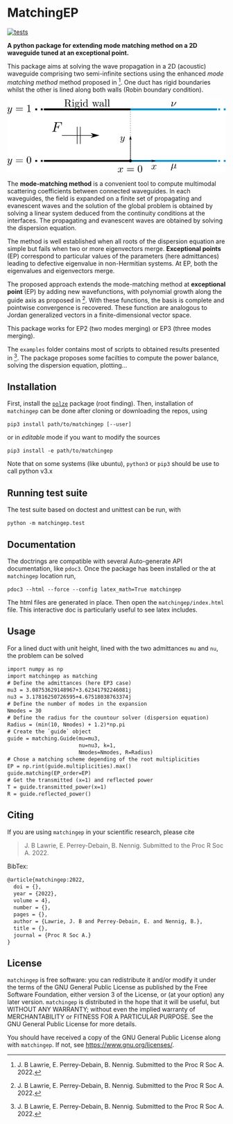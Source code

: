 MatchingEP
==========

[![tests](https://github.com/nennigb/matchingep/actions/workflows/ci-ubuntu.yml/badge.svg)](https://github.com/nennigb/matchingep/actions/workflows/ci-ubuntu.yml)

**A python package for extending mode matching method on a 2D waveguide tuned at an exceptional point.**

This package aims at solving the wave propagation in a 2D (acoustic) waveguide comprising two
semi-infinite sections using the enhanced _mode matching method_ method proposed in [^1]. One duct has rigid boundaries whilst the other is lined along both walls (Robin boundary condition). 

![Lined duct sketch.](doc/lined_duct.svg)

The **mode-matching method** is a convenient tool to compute multimodal scattering coefficients between
connected waveguides. In each waveguides, the field is expanded on a finite set of propagating and evanescent waves and the solution of the global problem is obtained by solving a linear system deduced from the continuity conditions at the interfaces. The propagating and evanescent waves are obtained by solving the dispersion equation.

The method is well established when all roots of the dispersion equation are simple but fails when two or more eigenvectors merge. **Exceptional points** (EP) correspond to particular values of the parameters (here admittances) leading to defective eigenvalue in non-Hermitian systems. At EP, both the eigenvalues and eigenvectors merge.

The proposed approach extends the mode-matching method at **exceptional point** (EP) by adding new wavefunctions, with polynomial growth along the guide axis as proposed in [^1]. With these functions, the basis is complete and pointwise convergence is recovered. These function are analogous to Jordan generalized vectors in a finite-dimensional vector space.

This package works for EP2 (two modes merging) or EP3 (three modes merging).

[^1]: J. B Lawrie, E. Perrey-Debain, B. Nennig. Submitted to the Proc R Soc A. 2022.

The `examples` folder contains most of scripts to obtained results presented in [^1].
The package proposes some facilties to compute the power balance, solving the dispersion equation, plotting...


## Installation

First, install the [`polze`](https://github.com/nennigb/polze/) package (root finding). Then, installation of `matchingep` can be done after cloning or downloading the repos, using 
```
pip3 install path/to/matchingep [--user]
```
or in _editable_ mode if you want to modify the sources
```
pip3 install -e path/to/matchingep
```
Note that on some systems (like ubuntu), `python3` or `pip3` should be use to call python v3.x


## Running test suite

The test suite based on doctest and unittest can be run, with
```
python -m matchingep.test
```

## Documentation

The doctrings are compatible with several Auto-generate API documentation, like `pdoc3`. Once the package has been installed or the at `matchingep` location run,
```
pdoc3 --html --force --config latex_math=True matchingep
```
The html files are generated in place. Then open the `matchingep/index.html` file. This interactive doc is particularly useful to see latex includes.


## Usage

For a lined duct with unit height, lined with the two admittances `mu` and `nu`, the problem can be solved 
```
import numpy as np
import matchingep as matching 
# Define the admittances (here EP3 case)
mu3 = 3.08753629148967+3.62341792246081j
nu3 = 3.17816250726595+4.67518038763374j
# Define the number of modes in the expansion
Nmodes = 30
# Define the radius for the countour solver (dispersion equation)
Radius = (min(10, Nmodes) + 1.2)*np.pi
# Create the `guide` object
guide = matching.Guide(mu=mu3,
                       nu=nu3, k=1,
                       Nmodes=Nmodes, R=Radius)
# Chose a matching scheme depending of the root multiplicities
EP = np.rint(guide.multiplicities).max()
guide.matching(EP_order=EP)
# Get the transmitted (x=1) and reflected power
T = guide.transmitted_power(x=1)
R = guide.reflected_power()
```

## Citing
If you are using `matchingep` in your scientific research, please cite

> J. B Lawrie, E. Perrey-Debain, B. Nennig. Submitted to the Proc R Soc A. 2022.

BibTex:
```
@article{matchingep:2022,
  doi = {},
  year = {2022},
  volume = 4},
  number = {},
  pages = {},
  author = {Lawrie, J. B and Perrey-Debain, E. and Nennig, B.},
  title = {},
  journal = {Proc R Soc A.}
}
```


## License

`matchingep` is free software: you can redistribute it and/or modify it under the terms of the GNU General Public License as published by the Free Software Foundation, either version 3 of the License, or (at your option) any later version.
`matchingep` is distributed in the hope that it will be useful, but WITHOUT ANY WARRANTY; without even the implied warranty of MERCHANTABILITY or FITNESS FOR A PARTICULAR PURPOSE.  See the GNU General Public License for more details.

You should have received a copy of the GNU General Public License along with `matchingep`.  If not, see <https://www.gnu.org/licenses/>.
